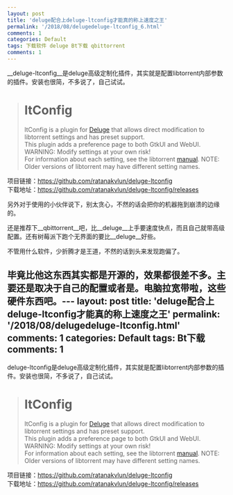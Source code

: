 ```yaml
---
layout: post
title: 'deluge配合上deluge-ltconfig才能真的称上速度之王'
permalink: '/2018/08/delugedeluge-ltconfig_6.html'
comments: 1
categories: Default
tags: 下载软件 deluge Bt下载 qbittorrent
comments: 1
---
```

__deluge-ltconfig__是deluge高级定制化插件，其实就是配置libtorrent内部参数的插件。安装也很简，不多说了，自己试试。

>  
> 
> # ltConfig
> 
> ltConfig is a plugin for <a href="http://deluge-torrent.org/" rel="nofollow">Deluge</a> that allows direct modification to libtorrent settings and has preset support.  
> This plugin adds a preference page to both GtkUI and WebUI.  
> WARNING: Modify settings at your own risk!  
> For information about each setting, see the libtorrent <a href="http://www.rasterbar.com/products/libtorrent/manual.html#session-customization" rel="nofollow">manual</a>. NOTE: Older versions of libtorrent may have different setting names.
> 

项目链接：https://github.com/ratanakvlun/deluge-ltconfig  
下载地址：https://github.com/ratanakvlun/deluge-ltconfig/releases

另外对于使用的小伙伴说下，别太贪心，不然的话会把你的机器拖到崩溃的边缘的。

还是推荐下__qbittorrent__吧，比__deluge__上手要速度快点，而且自己就带高级配置。还有树莓派下跑个无界面的要比__deluge__好些。

不管用什么软件，少折腾才是王道，不然的话到头来发现跑偏了。

毕竟比他这东西其实都是开源的，效果都很差不多。主要还是取决于自己的配置或者是。电脑拉宽带啦，这些硬件东西吧。---
layout: post
title: 'deluge配合上deluge-ltconfig才能真的称上速度之王'
permalink: '/2018/08/delugedeluge-ltconfig.html'
comments: 1
categories: Default
tags: Bt下载
comments: 1
---
  
deluge-ltconfig是deluge高级定制化插件，其实就是配置libtorrent内部参数的插件。安装也很简，不多说了，自己试试。   

<blockquote class="tr_bq"><h1>ltConfig</h1>ltConfig is a plugin for <a href="http://deluge-torrent.org/" rel="nofollow">Deluge</a> that allows direct modification to libtorrent settings and has preset support.<br/>This plugin adds a preference page to both GtkUI and WebUI.<br/>WARNING: Modify settings at your own risk!<br/>For information about each setting, see the libtorrent <a href="http://www.rasterbar.com/products/libtorrent/manual.html#session-customization" rel="nofollow">manual</a>. NOTE: Older versions of libtorrent may have different setting names.</blockquote>

项目链接：https://github.com/ratanakvlun/deluge-ltconfig  
下载地址：https://github.com/ratanakvlun/deluge-ltconfig/releases   
  